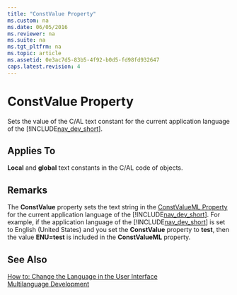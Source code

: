 ```yaml
---
title: "ConstValue Property"
ms.custom: na
ms.date: 06/05/2016
ms.reviewer: na
ms.suite: na
ms.tgt_pltfrm: na
ms.topic: article
ms.assetid: 0e3ac7d5-83b5-4f92-b0d5-fd98fd932647
caps.latest.revision: 4
---
```

# ConstValue Property
Sets the value of the C\/AL text constant for the current application language of the [!INCLUDE[nav_dev_short](includes/nav_dev_short_md.md)].  
  
## Applies To  
 **Local** and **global** text constants in the C\/AL code of objects.  
  
## Remarks  
 The **ConstValue** property sets the text string in the [ConstValueML Property](ConstValueML-Property.md) for the current application language of the [!INCLUDE[nav_dev_short](includes/nav_dev_short_md.md)]. For example, if the application language of the [!INCLUDE[nav_dev_short](includes/nav_dev_short_md.md)] is set to English \(United States\) and you set the **ConstValue** property to **test**, then the value **ENU\=test** is included in the **ConstValueML** property.  
  
## See Also  
 [How to: Change the Language in the User Interface](../Topic/How%20to:%20Change%20the%20Language%20in%20the%20User%20Interface.md)   
 [Multilanguage Development](Multilanguage-Development.md)